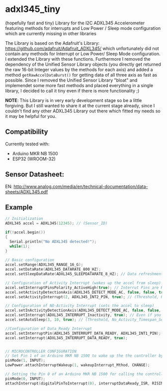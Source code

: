 # adxl345_tiny
(hopefully fast and tiny) Library for the I2C ADXL345 Accelerometer featuring methods for interrupts and Low Power / Sleep mode configuration which are currently missing in other libraries

The Library is based on the Adafruit's Library: https://github.com/adafruit/Adafruit_ADXL345/
which unfortunately did not contain any methods for Interrupt or Low Power/ Sleep Mode configuration. I extended the Library with these functions. 
Furthermore I removed the dependency of the Unified Sensor Library objects (you directly get returned the raw 16-bit Integer values by the methods for each axis) and added a method `getRawAccelDataBurst()` for getting data of all three axis as fast as possible. Since I removed the Unified Sensor Library "bloat" and implemendet some more fast methods and placed everything in a single library, I decided to call it tiny even if there is more functionality ;)

__NOTE__: This Library is in very early development stage so be a little forgiving. But I still wanted to share it at the current stage already, since I couldn't find any other ADXL345 Library out there which fitted my needs so it may be helpful for you.

## Compatibility
Currently tested with:
- Arduino MKR NB 1500
- ESP32 (WROOM-32)

## Sensor Datasheet:
EN: http://www.analog.com/media/en/technical-documentation/data-sheets/ADXL345.pdf

## Example
```c++
// Initialization
ADXL345 accel = ADXL345(12345); // (Sensor_ID)

if(!accel.begin())
{
  Serial.println("No ADXL345 detected!");
  while(1); 
}
  
// Basic configuration
accel.setRange(ADXL345_RANGE_16_G); 
accel.setDataRate(ADXL345_DATARATE_800_HZ);
accel.setSleepDataRate(ADXL345_SLEEPDATARATE_8_HZ); // Data refreshment / sample rate used during sleep. 8 Hz is max.

// Configuration of Activity Interrupt (wakes up the accel from sleep)
accel.setInterruptPinsPolarity_ActiveHigh(true); // Interrut Pins are HI when interrupt is fired (default)
accel.setActivityDetectionAxis(ADXL345_DETECT_MODE_AC, false, false, true); // (MODE, x_axis, y_axis, z_axis) Sets the axes which should be watched for exceeding specified limit for event triggering
accel.setActivityInterrupt(2, ADXL345_INT2_PIN, true); // (Threshold, Pin, Active) Enables/disables interrupt/event and sets the threshold and the Pin on which interrupt is fired

// Configuration of NO-Activity Interrupt (sets the accel to sleep)
accel.setInActivityDetectionAxis(ADXL345_DETECT_MODE_AC, false, false, true); // Configuration of which axes should be watched
accel.setInterrupt(ADXL345_INTERRUPT_Inactivity, true); // Even if you don't want to fire a interrupt when going to sleep, you have to configure (and firing one) on one of the interrupt pins. (Interrupt is fired on the default Pin1, you can configure the interrupt to fire on an different using setInterruptPin)
accel.setAutoSleep(3, 10, true); // (Threshold, No_Activity_Timespan_Seconds, Active)

//Configuration of Data_Ready Interrupt
accel.setInterruptPin(ADXL345_INTERRUPT_DATA_READY, ADXL345_INT1_PIN);
accel.setInterrupt(ADXL345_INTERRUPT_DATA_READY, true);


// MICROCONTROLLER CONFIGURATION
// Set Pin 1 of an Arduino MKR NB 1500 to wake up the the controller by Interrupt sent by ADXL345 
pinMode(1, INPUT);
LowPower.attachInterruptWakeup(1, wakeupInterrupt_Mthod, CHANGE);

// Setting the Pin 0 of an Arduino MKR NB 1500 for calling the controller's ISR whenever ADXL345 Data_Ready Interrupt respectively an interrupt on the configured Pin is received.
pinMode(0, INPUT);
attachInterrupt(digitalPinToInterrupt(0), interruptDataReady_ISR, RISING);
```
